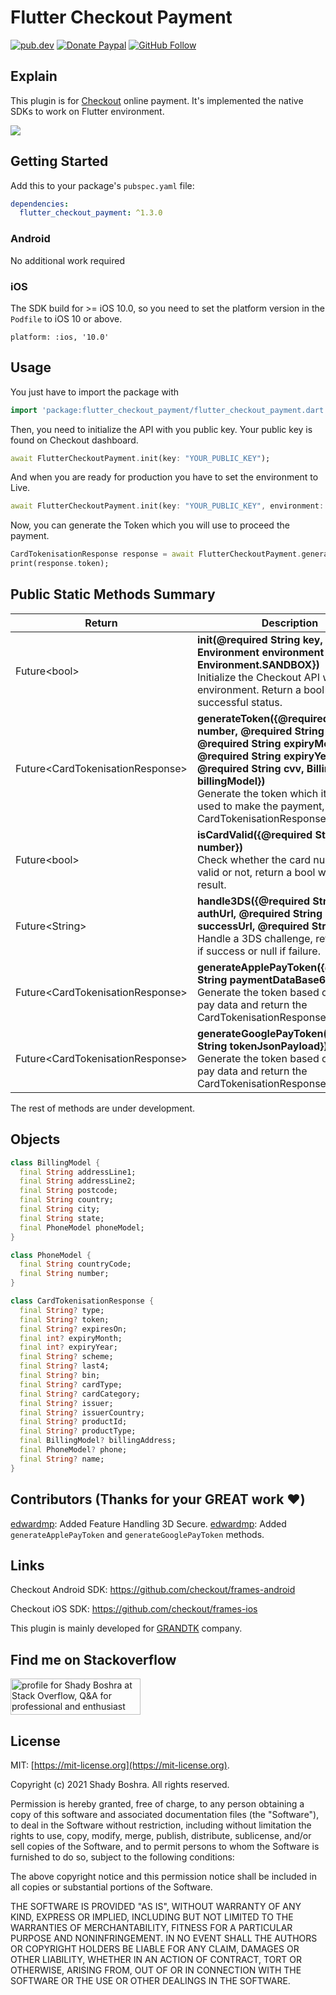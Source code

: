 # Flutter Checkout Payment  

[![pub.dev](https://img.shields.io/pub/v/flutter_checkout_payment.svg)](https://pub.dev/packages/flutter_checkout_payment)  [![Donate Paypal](https://img.shields.io/badge/Donate-PayPal-green.svg)](https://paypal.me/ShadyBoshra2012) [![GitHub Follow](https://img.shields.io/github/followers/ShadyBoshra2012.svg?style=social&label=Follow)](https://github.com/ShadyBoshra2012)


## Explain

This plugin is for [Checkout](https://checkout.com) online payment. It's implemented the native SDKs to work on Flutter environment.

![](https://logos-download.com/wp-content/uploads/2019/07/Checkout.com_Logo.png)

## Getting Started

Add this to your package's `pubspec.yaml` file:

```yaml
dependencies:
  flutter_checkout_payment: ^1.3.0
```

### Android

No additional work required

### iOS

The SDK build for >= iOS 10.0, so you need to set the platform version in the `Podfile` to iOS 10 or above.

```
platform: :ios, '10.0'
```


## Usage

You just have to import the package with

```dart
import 'package:flutter_checkout_payment/flutter_checkout_payment.dart';
```

Then, you need to initialize the API with you public key. Your public key is found on Checkout dashboard.

```dart
await FlutterCheckoutPayment.init(key: "YOUR_PUBLIC_KEY");
```

And when you are ready for production you have to set the environment to Live.

```dart
await FlutterCheckoutPayment.init(key: "YOUR_PUBLIC_KEY", environment: Environment.LIVE);
```

Now, you can generate the Token which you will use to proceed the payment.

```dart
CardTokenisationResponse response = await FlutterCheckoutPayment.generateToken(number: "4242424242424242", name: "name", expiryMonth: "05", expiryYear: "21", cvv: "100");
print(response.token);
```


## Public Static Methods Summary

| Return                    | Description |
| ------------------------- | ------------------------------------------------------------------------------------------------------------------------------------------------------------------------------------------------------------------------------------------------------------------ |
| Future\<bool> | **init(@required String key, Environment environment** *default* **Environment.SANDBOX})** <br>Initialize the Checkout API with key and environment. Return a bool of the successful status.|
| Future\<CardTokenisationResponse> | **generateToken({@required String number, @required String name, @required String expiryMonth, @required String expiryYear, @required String cvv, BillingModel billingModel})** <br>Generate the token which it will be used to make the payment, return the CardTokenisationResponse value.|
| Future\<bool> | **isCardValid({@required String number})** <br>Check whether the card number is valid or not, return a bool with the result.|
| Future\<String> | **handle3DS({@required String authUrl, @required String successUrl, @required String failUrl})** <br>Handle a 3DS challenge, returns token if success or null if failure. |
| Future\<CardTokenisationResponse> | **generateApplePayToken({@required String paymentDataBase64})** <br>Generate the token based on Apple pay data and return the CardTokenisationResponse value. |
| Future\<CardTokenisationResponse> | **generateGooglePayToken({@required String tokenJsonPayload})** <br>Generate the token based on Google pay data and return the CardTokenisationResponse value. |  

The rest of methods are under development.


## Objects

```dart
class BillingModel {
  final String addressLine1;
  final String addressLine2;
  final String postcode;
  final String country;
  final String city;
  final String state;
  final PhoneModel phoneModel;
}

class PhoneModel {
  final String countryCode;
  final String number;
}

class CardTokenisationResponse {
  final String? type;
  final String? token;
  final String? expiresOn;
  final int? expiryMonth;
  final int? expiryYear;
  final String? scheme;
  final String? last4;
  final String? bin;
  final String? cardType;
  final String? cardCategory;
  final String? issuer;
  final String? issuerCountry;
  final String? productId;
  final String? productType;
  final BillingModel? billingAddress;
  final PhoneModel? phone;
  final String? name;
}
```


## Contributors (Thanks for your GREAT work ❤️)

[edwardmp](https://github.com/edwardmp): Added Feature Handling 3D Secure.
[edwardmp](https://github.com/edwardmp): Added `generateApplePayToken` and `generateGooglePayToken` methods.


## Links

Checkout Android SDK: https://github.com/checkout/frames-android

Checkout iOS SDK: https://github.com/checkout/frames-ios

This plugin is mainly developed for [GRANDTK](https://grandtk.com/) company.


## Find me on Stackoverflow

<a href="https://stackoverflow.com/users/2076880/shady-boshra"><img src="https://stackoverflow.com/users/flair/2076880.png" width="208" height="58" alt="profile for Shady Boshra at Stack Overflow, Q&amp;A for professional and enthusiast programmers" title="profile for Shady Boshra at Stack Overflow, Q&amp;A for professional and enthusiast programmers"></a>


## License

MIT: [https://mit-license.org](https://mit-license.org). 

Copyright (c) 2021 Shady Boshra. All rights reserved.

Permission is hereby granted, free of charge, to any person obtaining a copy
of this software and associated documentation files (the "Software"), to deal
in the Software without restriction, including without limitation the rights
to use, copy, modify, merge, publish, distribute, sublicense, and/or sell
copies of the Software, and to permit persons to whom the Software is
furnished to do so, subject to the following conditions:

The above copyright notice and this permission notice shall be included in all
copies or substantial portions of the Software.

THE SOFTWARE IS PROVIDED "AS IS", WITHOUT WARRANTY OF ANY KIND, EXPRESS OR
IMPLIED, INCLUDING BUT NOT LIMITED TO THE WARRANTIES OF MERCHANTABILITY,
FITNESS FOR A PARTICULAR PURPOSE AND NONINFRINGEMENT. IN NO EVENT SHALL THE
AUTHORS OR COPYRIGHT HOLDERS BE LIABLE FOR ANY CLAIM, DAMAGES OR OTHER
LIABILITY, WHETHER IN AN ACTION OF CONTRACT, TORT OR OTHERWISE, ARISING FROM,
OUT OF OR IN CONNECTION WITH THE SOFTWARE OR THE USE OR OTHER DEALINGS IN THE
SOFTWARE.
